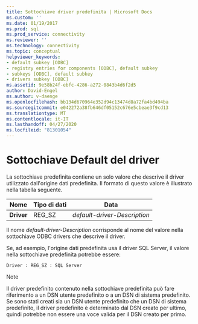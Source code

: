 ```yaml
---
title: Sottochiave driver predefinita | Microsoft Docs
ms.custom: ''
ms.date: 01/19/2017
ms.prod: sql
ms.prod_service: connectivity
ms.reviewer: ''
ms.technology: connectivity
ms.topic: conceptual
helpviewer_keywords:
- default subkey [ODBC]
- registry entries for components [ODBC], default subkey
- subkeys [ODBC], default subkey
- drivers subkey [ODBC]
ms.assetid: 9e58b24f-ebfc-4286-a272-0843b4d6f2d5
author: David-Engel
ms.author: v-daenge
ms.openlocfilehash: bb134d670964e352d94c13474d8a72fa4bd494ba
ms.sourcegitcommit: e042272a38fb646df05152c676e5cbeae3f9cd13
ms.translationtype: MT
ms.contentlocale: it-IT
ms.lasthandoff: 04/27/2020
ms.locfileid: "81301054"
---
```

# <a name="default-driver-subkey"></a>Sottochiave Default del driver
La sottochiave predefinita contiene un solo valore che descrive il driver utilizzato dall'origine dati predefinita. Il formato di questo valore è illustrato nella tabella seguente.  
  
|Nome|Tipo di dati|Data|  
|----------|---------------|----------|  
|**Driver**|REG_SZ|*default-driver-Description*|  
  
 Il nome *default-driver-Description* corrisponde al nome del valore nella sottochiave ODBC drivers che descrive il driver.  
  
 Se, ad esempio, l'origine dati predefinita usa il driver SQL Server, il valore nella sottochiave predefinita potrebbe essere:  
  
```  
Driver : REG_SZ : SQL Server  
```  
  
> [!NOTE]  
>  Il driver predefinito contenuto nella sottochiave predefinita può fare riferimento a un DSN utente predefinito o a un DSN di sistema predefinito. Se sono stati creati sia un DSN utente predefinito che un DSN di sistema predefinito, il driver predefinito è determinato dal DSN creato per ultimo, quindi potrebbe non essere una voce valida per il DSN creato per primo.
